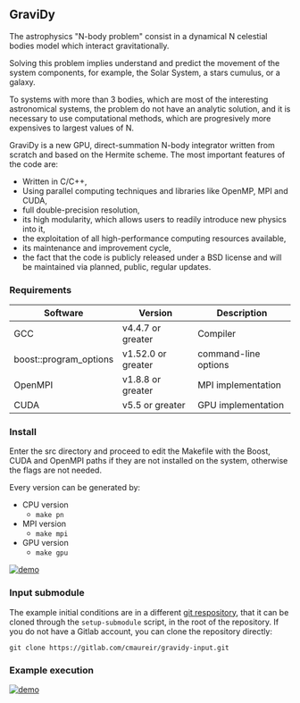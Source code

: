 ## GraviDy

The astrophysics "N-body problem" consist in a dynamical
N celestial bodies model which interact gravitationally.

Solving this problem implies understand and predict
the movement of the system components, for example,
the Solar System, a stars cumulus, or a galaxy.

To systems with more than 3 bodies,
which are most of the interesting astronomical systems,
the problem do not have an analytic solution,
and it is necessary to use computational methods,
which are progresively more expensives to largest values of N.

GraviDy is a new GPU,
direct-summation N-body integrator written from scratch and based on the
Hermite scheme. The most important features of the code are:

 * Written in C/C++,
 * Using parallel computing techniques and libraries like OpenMP, MPI and CUDA,
 * full double-precision resolution,
 * its high modularity, which allows users to readily introduce new physics into it,
 * the exploitation of all high-performance computing resources available,
 * its maintenance and improvement cycle,
 * the fact that the code is publicly released under a BSD license and will be maintained via planned, public, regular updates.

### Requirements

Software               | Version            | Description
-----------------------|--------------------|----------------------
GCC                    | v4.4.7 or greater  | Compiler
boost::program_options |	v1.52.0 or greater |	command-line options
OpenMPI 	              | v1.8.8 or greater 	| MPI implementation
CUDA 	                 | v5.5 or greater 	  | GPU implementation

### Install

Enter the src directory and proceed to edit the Makefile with the Boost, CUDA and OpenMPI paths if they are not installed on the system, otherwise the flags are not needed.

Every version can be generated by:

 * CPU version
   * `make pn`
 * MPI version
   * `make mpi`
 * GPU version
   * `make gpu`

[![demo](https://asciinema.org/a/148518.png)](https://asciinema.org/a/148518?autoplay=1)


### Input submodule

The example initial conditions are in a different [git respository](https://gitlab.com/cmaureir/gravidy-input), that it can be cloned through the `setup-submodule` script, in the root of the repository.
If you do not have a Gitlab account, you can clone the repository directly:

`git clone https://gitlab.com/cmaureir/gravidy-input.git`


### Example execution

[![demo](https://asciinema.org/a/148519.png)](https://asciinema.org/a/148519?autoplay=1)
